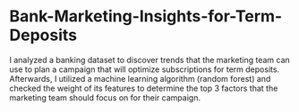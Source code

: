 # Bank-Marketing-Insights-for-Term-Deposits
I analyzed a banking dataset to discover trends that the marketing team can use to plan a campaign that will optimize subscriptions for term deposits. Afterwards, I utilized a machine learning algorithm (random forest) and checked the weight of its features to determine the top 3 factors that the marketing team should focus on for their campaign.
